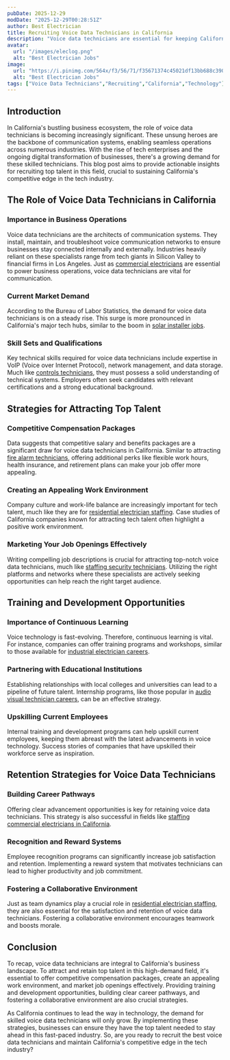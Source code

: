```yaml
---
pubDate: 2025-12-29
modDate: "2025-12-29T00:28:51Z"
author: Best Electrician
title: Recruiting Voice Data Technicians in California
description: "Voice data technicians are essential for keeping California's businesses connected. Learn how to attract top talent in this high-demand field."
avatar:
  url: "/images/eleclog.png"
  alt: "Best Electrician Jobs"
image:
  url: "https://i.pinimg.com/564x/f3/56/71/f35671374c45021df13bb688c390a3a2.jpg"
  alt: "Best Electrician Jobs"
tags: ["Voice Data Technicians","Recruiting","California","Technology"]
---
```


## Introduction

In California's bustling business ecosystem, the role of voice data technicians is becoming increasingly significant. These unsung heroes are the backbone of communication systems, enabling seamless operations across numerous industries. With the rise of tech enterprises and the ongoing digital transformation of businesses, there's a growing demand for these skilled technicians. This blog post aims to provide actionable insights for recruiting top talent in this field, crucial to sustaining California's competitive edge in the tech industry.

## The Role of Voice Data Technicians in California

### Importance in Business Operations

Voice data technicians are the architects of communication systems. They install, maintain, and troubleshoot voice communication networks to ensure businesses stay connected internally and externally. Industries heavily reliant on these specialists range from tech giants in Silicon Valley to financial firms in Los Angeles. Just as [commercial electricians](/posts/staffing-commercial-electricians-california) are essential to power business operations, voice data technicians are vital for communication.

### Current Market Demand

According to the Bureau of Labor Statistics, the demand for voice data technicians is on a steady rise. This surge is more pronounced in California's major tech hubs, similar to the boom in [solar installer jobs](/posts/solar-installer-jobs-california). 

### Skill Sets and Qualifications

Key technical skills required for voice data technicians include expertise in VoIP (Voice over Internet Protocol), network management, and data storage. Much like [controls technicians](/posts/controls-technicians-california), they must possess a solid understanding of technical systems. Employers often seek candidates with relevant certifications and a strong educational background.

## Strategies for Attracting Top Talent

### Competitive Compensation Packages

Data suggests that competitive salary and benefits packages are a significant draw for voice data technicians in California. Similar to attracting [fire alarm technicians](/posts/fire-alarm-technicians-california), offering additional perks like flexible work hours, health insurance, and retirement plans can make your job offer more appealing.

### Creating an Appealing Work Environment

Company culture and work-life balance are increasingly important for tech talent, much like they are for [residential electrician staffing](/posts/residential-electian-staffing-california). Case studies of California companies known for attracting tech talent often highlight a positive work environment.

### Marketing Your Job Openings Effectively

Writing compelling job descriptions is crucial for attracting top-notch voice data technicians, much like [staffing security technicians](/posts/staffing-security-technicians-california). Utilizing the right platforms and networks where these specialists are actively seeking opportunities can help reach the right target audience.

## Training and Development Opportunities

### Importance of Continuous Learning

Voice technology is fast-evolving. Therefore, continuous learning is vital. For instance, companies can offer training programs and workshops, similar to those available for [industrial electrician careers](/posts/industrial-electrician-careers-california).

### Partnering with Educational Institutions

Establishing relationships with local colleges and universities can lead to a pipeline of future talent. Internship programs, like those popular in [audio visual technician careers](/posts/audio-visual-technicians-california), can be an effective strategy.

### Upskilling Current Employees

Internal training and development programs can help upskill current employees, keeping them abreast with the latest advancements in voice technology. Success stories of companies that have upskilled their workforce serve as inspiration.

## Retention Strategies for Voice Data Technicians

### Building Career Pathways

Offering clear advancement opportunities is key for retaining voice data technicians. This strategy is also successful in fields like [staffing commercial electricians in California](/posts/staffing-commercial-electricians-california).

### Recognition and Reward Systems

Employee recognition programs can significantly increase job satisfaction and retention. Implementing a reward system that motivates technicians can lead to higher productivity and job commitment.

### Fostering a Collaborative Environment

Just as team dynamics play a crucial role in [residential electrician staffing](/posts/residential-electrician-staffing-california), they are also essential for the satisfaction and retention of voice data technicians. Fostering a collaborative environment encourages teamwork and boosts morale.

## Conclusion

To recap, voice data technicians are integral to California's business landscape. To attract and retain top talent in this high-demand field, it's essential to offer competitive compensation packages, create an appealing work environment, and market job openings effectively. Providing training and development opportunities, building clear career pathways, and fostering a collaborative environment are also crucial strategies.

As California continues to lead the way in technology, the demand for skilled voice data technicians will only grow. By implementing these strategies, businesses can ensure they have the top talent needed to stay ahead in this fast-paced industry. So, are you ready to recruit the best voice data technicians and maintain California's competitive edge in the tech industry?